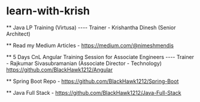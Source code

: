 # learn-with-krish
** Java LP Training (Virtusa) ---- Trainer - Krishantha Dinesh (Senior Architect)

** Read my Medium Articles - https://medium.com/@nimeshmendis

** 5 Days CnL Angular Training Session for Associate Engineers ---- Trainer - Rajkumar Sivasubramanian (Associate Director - Technology)          https://github.com/BlackHawk1212/Angular

** Spring Boot Repo - https://github.com/BlackHawk1212/Spring-Boot

** Java Full Stack - https://github.com/BlackHawk1212/Java-Full-Stack
